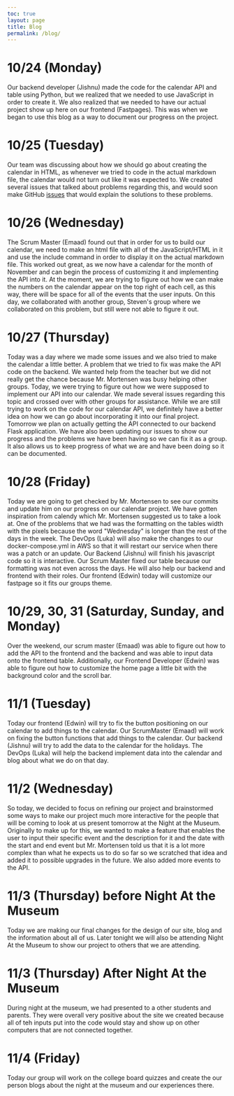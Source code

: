 ```yaml
---
toc: true
layout: page
title: Blog
permalink: /blog/
---
```


# 10/24 (Monday)
Our backend developer (Jishnu) made the code for the calendar API and table using Python, but we realized that we needed to use JavaScript in order to create it. We also realized that we needed to have our actual project show up here on our frontend (Fastpages). This was when we began to use this blog as a way to document our progress on the project.

# 10/25 (Tuesday)
Our team was discussing about how we should go about creating the calendar in HTML, as whenever we tried to code in the actual markdown file, the calendar would not turn out like it was expected to. We created several issues that talked about problems regarding this, and would soon make GitHub [issues](https://github.com/Emaad-Mir/ttitans-fastpages/issues) that would explain the solutions to these problems.

# 10/26 (Wednesday)
The Scrum Master (Emaad) found out that in order for us to build our calendar, we need to make an html file with all of the JavaScript/HTML in it and use the include command in order to display it on the actual markdown file. This worked out great, as we now have a calendar for the month of November and can begin the process of customizing it and implementing the API into it. At the moment, we are trying to figure out how we can make the numbers on the calendar appear on the top right of each cell, as this way, there will be space for all of the events that the user inputs. On this day, we collaborated with another group, Steven's group where we collaborated on this problem, but still were not able to figure it out.

# 10/27 (Thursday)
Today was a day where we made some issues and we also tried to make the calendar a little better. A problem that we tried to fix was make the API code on the backend. We wanted help from the teacher but we did not really get the chance because Mr. Mortensen was busy helping other groups. Today, we were trying to figure out how we were supposed to implement our API into our calendar. We made several issues regarding this topic and crossed over with other groups for assistance. While we are still trying to work on the code for our calendar API, we definitely have a better idea on how we can go about incorporating it into our final project. Tomorrow we plan on actually getting the API connected to our backend Flask application. We have also been updating our issues to show our progress and the problems we have been having so we can fix it as a group. It also allows us to keep progress of what we are and have been doing so it can be documented. 

# 10/28 (Friday)
Today we are going to get checked by Mr. Mortensen to see our commits and update him on our progress on our calendar project. We have gotten inspiration from calendy which Mr. Mortensen suggested us to take a look at. One of the problems that we had was the formatting on the tables width with the pixels because the word "Wednesday" is longer than the rest of the days in the week. The DevOps (Luka) will also make the changes to our docker-compose.yml in AWS so that it will restart our service when there was a patch or an update. Our Backend (Jishnu) will finish his javascript code so it is interactive. Our Scrum Master fixed our table because our formatting was not even across the days. He will also help our backend and frontend with their roles. Our frontend (Edwin) today will customize our fastpage so it fits our groups theme. 

# 10/29, 30, 31 (Saturday, Sunday, and Monday)
Over the weekend, our scrum master (Emaad) was able to figure out how to add the API to the frontend and the backend and was able to input data onto the frontend table. Additionally, our Frontend Developer (Edwin) was able to figure out how to customize the home page a little bit with the background color and the scroll bar.

# 11/1 (Tuesday)
Today our frontend (Edwin) will try to fix the button positioning on our calendar to add things to the calendar. Our ScrumMaster (Emaad) will work on fixing the button functions that add things to the calendar. Our backend (Jishnu) will try to add the data to the calendar for the holidays. The DevOps (Luka) will help the backend implement data into the calendar and blog about what we do on that day. 

# 11/2 (Wednesday)
So today, we decided to focus on refining our project and brainstormed some ways to make our project much more interactive for the people that will be coming to look at us present tomorrow at the Night at the Museum. Originally to make up for this, we wanted to make a feature that enables the user to input their specific event and the description for it and the date with the start and end event but Mr. Mortensen told us that it is a lot more complex than what he expects us to do so far so we scratched that idea and added it to possible upgrades in the future. We also added more events to the API.

# 11/3 (Thursday) before Night At the Museum
Today we are making our final changes for the design of our site, blog and the information about all of us. Later tonight we will also be attending Night At the Museum to show our project to others that we are attending. 

# 11/3 (Thursday) After Night At the Museum
During night at the museum, we had presented to a other students and parents. They were overall very positive about the site we created because all of teh inputs put into the code would stay and show up on other computers that are not connected together. 

# 11/4 (Friday)
Today our group will work on the college board quizzes and create the our person blogs about the night at the museum and our experiences there. 
